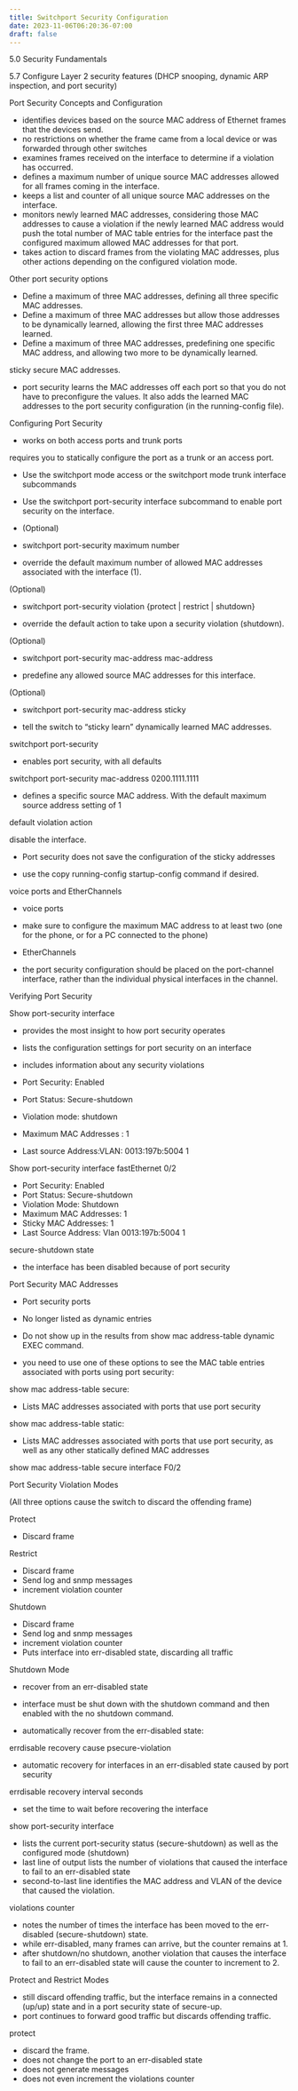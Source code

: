 ```yaml
---
title: Switchport Security Configuration
date: 2023-11-06T06:20:36-07:00
draft: false
---
```

5.0 Security Fundamentals

5.7 Configure Layer 2 security features (DHCP snooping, dynamic ARP inspection, and port security)

Port Security Concepts and Configuration

- identifies devices based on the source MAC address of Ethernet frames that the devices send.
- no restrictions on whether the frame came from a local device or was forwarded through other switches
- examines frames received on the interface to determine if a violation has occurred.
- defines a maximum number of unique source MAC addresses allowed for all frames coming in the interface.
- keeps a list and counter of all unique source MAC addresses on the interface.
- monitors newly learned MAC addresses, considering those MAC addresses to cause a violation if the newly learned MAC address would push the total number of MAC table entries for the interface past the configured maximum allowed MAC addresses for that port.
- takes action to discard frames from the violating MAC addresses, plus other actions depending on the configured violation mode.

Other port security options

- Define a maximum of three MAC addresses, defining all three specific MAC addresses.
- Define a maximum of three MAC addresses but allow those addresses to be dynamically learned, allowing the first three MAC addresses learned.
- Define a maximum of three MAC addresses, predefining one specific MAC address, and allowing two more to be dynamically learned.

sticky secure MAC addresses.

- port security learns the MAC addresses off each port so that you do not have to preconfigure the values. It also adds the learned MAC addresses to the port security configuration (in the running-config file).

Configuring Port Security

- works on both access ports and trunk ports

requires you to statically configure the port as a trunk or an access port.

- Use the switchport mode access or the switchport mode trunk interface subcommands
- Use the switchport port-security interface subcommand to enable port security on the interface.
- (Optional)

- switchport port-security maximum number

- override the default maximum number of allowed MAC addresses associated with the interface (1).

(Optional)

- switchport port-security violation {protect | restrict | shutdown}

- override the default action to take upon a security violation (shutdown).

(Optional)

- switchport port-security mac-address mac-address

- predefine any allowed source MAC addresses for this interface.

(Optional)

- switchport port-security mac-address sticky

- tell the switch to “sticky learn” dynamically learned MAC addresses.

switchport port-security

- enables port security, with all defaults

switchport port-security mac-address 0200.1111.1111

- defines a specific source MAC address. With the default maximum source address setting of 1

default violation action

disable the interface.

- Port security does not save the configuration of the sticky addresses

- use the copy running-config startup-config command if desired.

voice ports and EtherChannels

- voice ports

- make sure to configure the maximum MAC address to at least two (one for the phone, or for a PC connected to the phone)

- EtherChannels

- the port security configuration should be placed on the port-channel interface, rather than the individual physical interfaces in the channel.

Verifying Port Security

Show port-security interface

- provides the most insight to how port security operates
- lists the configuration settings for port security on an interface
- includes information about any security violations

- Port Security: Enabled
- Port Status: Secure-shutdown
- Violation mode: shutdown
- Maximum MAC Addresses : 1
- Last source Address:VLAN: 0013:197b:5004 1

Show port-security interface fastEthernet 0/2

- Port Security: Enabled
- Port Status: Secure-shutdown
- Violation Mode: Shutdown
- Maximum MAC Addresses: 1
- Sticky MAC Addresses: 1
- Last Source Address: Vlan 0013:197b:5004 1

secure-shutdown state

- the interface has been disabled because of port security

Port Security MAC Addresses

- Port security ports

- No longer listed as dynamic entries

- Do not show up in the results from show mac address-table dynamic EXEC command.

- you need to use one of these options to see the MAC table entries associated with ports using port security:

show mac address-table secure:

- Lists MAC addresses associated with ports that use port security

show mac address-table static:

- Lists MAC addresses associated with ports that use port security, as well as any other statically defined MAC addresses

show mac address-table secure interface F0/2

Port Security Violation Modes

(All three options cause the switch to discard the offending frame)

Protect

- Discard frame

Restrict

- Discard frame
- Send log and snmp messages
- increment violation counter

Shutdown

- Discard frame
- Send log and snmp messages
- increment violation counter
- Puts interface into err-disabled state, discarding all traffic

Shutdown Mode

- recover from an err-disabled state

- interface must be shut down with the shutdown command and then enabled with the no shutdown command.

- automatically recover from the err-disabled state:

errdisable recovery cause psecure-violation

- automatic recovery for interfaces in an err-disabled state caused by port security

errdisable recovery interval seconds

- set the time to wait before recovering the interface

show port-security interface

- lists the current port-security status (secure-shutdown) as well as the configured mode (shutdown)
- last line of output lists the number of violations that caused the interface to fail to an err-disabled state
- second-to-last line identifies the MAC address and VLAN of the device that caused the violation.

violations counter

- notes the number of times the interface has been moved to the err-disabled (secure-shutdown) state.
- while err-disabled, many frames can arrive, but the counter remains at 1.
- after shutdown/no shutdown, another violation that causes the interface to fail to an err-disabled state will cause the counter to increment to 2.

Protect and Restrict Modes

- still discard offending traffic, but the interface remains in a connected (up/up) state and in a port security state of secure-up.
- port continues to forward good traffic but discards offending traffic.

protect

- discard the frame.
- does not change the port to an err-disabled state
- does not generate messages
- does not even increment the violations counter
